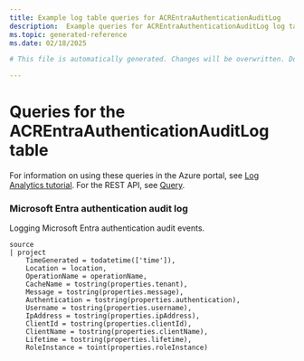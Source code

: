 ```yaml
---
title: Example log table queries for ACREntraAuthenticationAuditLog
description:  Example queries for ACREntraAuthenticationAuditLog log table
ms.topic: generated-reference
ms.date: 02/18/2025

# This file is automatically generated. Changes will be overwritten. Do not change this file directly. 

---
```


# Queries for the ACREntraAuthenticationAuditLog table

For information on using these queries in the Azure portal, see [Log Analytics tutorial](/azure/azure-monitor/logs/log-analytics-tutorial). For the REST API, see [Query](/rest/api/loganalytics/query).


### Microsoft Entra authentication audit log  


Logging Microsoft Entra authentication audit events.  

```query
source
| project
    TimeGenerated = todatetime(['time']),
    Location = location,
    OperationName = operationName,
    CacheName = tostring(properties.tenant),
    Message = tostring(properties.message),
    Authentication = tostring(properties.authentication),
    Username = tostring(properties.username),
    IpAddress = tostring(properties.ipAddress),
    ClientId = tostring(properties.clientId),
    ClientName = tostring(properties.clientName),
    Lifetime = tostring(properties.lifetime),
    RoleInstance = toint(properties.roleInstance)
```

